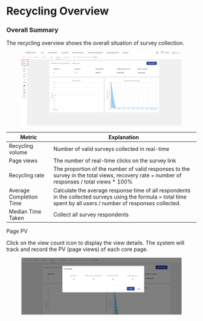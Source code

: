 # Recycling Overview

### Overall Summary

The recycling overview shows the overall situation of survey collection.

<figure><img src="../../../.gitbook/assets/image (2) (1) (1) (1) (1) (1) (1) (1) (1) (1) (1) (1) (1) (1).png" alt=""><figcaption></figcaption></figure>

| Metric                  | Explanation                                                                                                                                                        |
| ----------------------- | ------------------------------------------------------------------------------------------------------------------------------------------------------------------ |
| Recycling volume        | Number of valid surveys collected in real-time                                                                                                                     |
| Page views              | The number of real-time clicks on the survey link                                                                                                                  |
| Recycling rate          | The proportion of the number of valid responses to the survey in the total views, recovery rate = number of responses / total views \* 100%                        |
| Average Completion Time | Calculate the average response time of all respondents in the collected surveys using the formula = total time spent by all users / number of responses collected. |
| Median Time Taken       | Collect all survey respondents                                                                                                                                     |

Page PV

Click on the view count icon to display the view details. The system will track and record the PV (page views) of each core page.

<figure><img src="../../../.gitbook/assets/image (3) (1) (1) (1) (1) (1) (1) (1) (1) (1) (1) (1).png" alt=""><figcaption></figcaption></figure>



